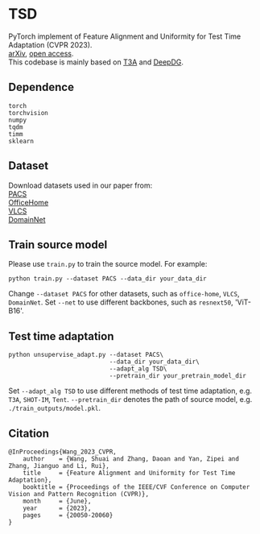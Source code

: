 # TSD
PyTorch implement of Feature Alignment and Uniformity for Test Time Adaptation (CVPR 2023).  
[arXiv](https://arxiv.org/abs/2303.10902), [open access](https://openaccess.thecvf.com/content/CVPR2023/html/Wang_Feature_Alignment_and_Uniformity_for_Test_Time_Adaptation_CVPR_2023_paper.html).  
This codebase is mainly based on [T3A](https://github.com/matsuolab/T3A) and [DeepDG](https://github.com/jindongwang/transferlearning/tree/master/code/DeepDG).  
## Dependence 
```
torch
torchvision
numpy
tqdm
timm
sklearn
```
## Dataset
Download datasets used in our paper from:  
[PACS](https://drive.google.com/uc?id=1JFr8f805nMUelQWWmfnJR3y4_SYoN5Pd)  
[OfficeHome](https://drive.google.com/uc?id=1uY0pj7oFsjMxRwaD3Sxy0jgel0fsYXLC)  
[VLCS](https://drive.google.com/uc?id=1skwblH1_okBwxWxmRsp9_qi15hyPpxg8)  
[DomainNet](http://ai.bu.edu/M3SDA/)  
## Train source model
Please use `train.py` to train the source model. For example:
```
python train.py --dataset PACS --data_dir your_data_dir 
```
Change `--dataset PACS` for other datasets, such as `office-home`, `VLCS`, `DomainNet`.
Set `--net` to use different backbones, such as `resnext50`, 'ViT-B16'.
## Test time adaptation
```
python unsupervise_adapt.py --dataset PACS\
                            --data_dir your_data_dir\
                            --adapt_alg TSD\ 
                            --pretrain_dir your_pretrain_model_dir
```
Set `--adapt_alg TSD` to use different methods of test time adaptation, e.g. `T3A`, `SHOT-IM`, `Tent`.
`--pretrain_dir` denotes the path of source model, e.g. `./train_outputs/model.pkl`.
## Citation
```
@InProceedings{Wang_2023_CVPR,
    author    = {Wang, Shuai and Zhang, Daoan and Yan, Zipei and Zhang, Jianguo and Li, Rui},
    title     = {Feature Alignment and Uniformity for Test Time Adaptation},
    booktitle = {Proceedings of the IEEE/CVF Conference on Computer Vision and Pattern Recognition (CVPR)},
    month     = {June},
    year      = {2023},
    pages     = {20050-20060}
}
```


